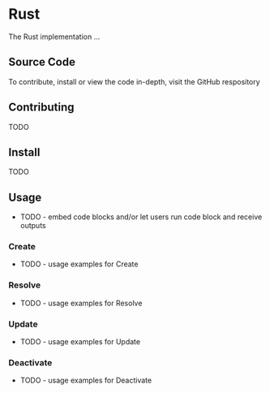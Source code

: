 # Rust

The Rust implementation ... 

## Source Code

To contribute, install or view the code in-depth, visit the GitHub
respository

## Contributing

TODO

## Install

TODO

## Usage

* TODO - embed code blocks and/or let users run code block and receive outputs

### Create

* TODO - usage examples for Create

### Resolve

* TODO - usage examples for Resolve

### Update

* TODO - usage examples for Update

### Deactivate

* TODO - usage examples for Deactivate
